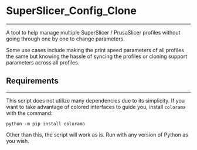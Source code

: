 # SuperSlicer_Config_Clone
---
A tool to help manage multiple SuperSlicer / PrusaSlicer profiles without going through one by one to change parameters.

Some use cases include making the print speed parameters of all profiles the same but knowing the hassle of syncing the profiles or cloning support parameters across all profiles.

## Requirements
---
This script does not utilize many dependencies due to its simplicity. If you want to take advantage of colored interfaces to guide you, install `colorama` with the command:

```
python -m pip install colorama
```

Other than this, the script will work as is. Run with any version of Python as you wish.
